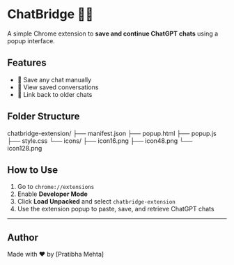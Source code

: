 # ChatBridge 🔗💬

A simple Chrome extension to **save and continue ChatGPT chats** using a popup interface.

## Features

- 💾 Save any chat manually
- 🧠 View saved conversations
- 🔄 Link back to older chats

## Folder Structure

chatbridge-extension/
├── manifest.json
├── popup.html
├── popup.js
├── style.css
└── icons/
├── icon16.png
├── icon48.png
└── icon128.png


## How to Use

1. Go to `chrome://extensions`
2. Enable **Developer Mode**
3. Click **Load Unpacked** and select `chatbridge-extension`
4. Use the extension popup to paste, save, and retrieve ChatGPT chats

---

## Author

Made with ❤️ by [Pratibha Mehta]
